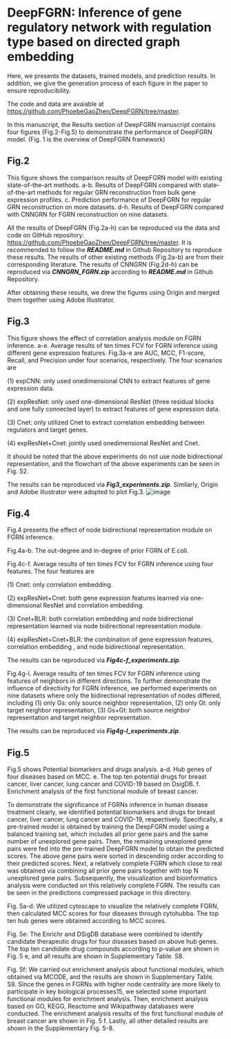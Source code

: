# DeepFGRN: Inference of gene regulatory network with regulation type based on directed graph embedding

Here, we presents the datasets, trained models, and prediction results. In addition, we give the generation process of each figure in the paper to ensure reproducibility. 

The code and data are avaiable at https://github.com/PhoebeGaoZhen/DeepFGRN/tree/master.

In this manuscript, the Results section of DeepFGRN manuscript contains four figures (Fig.2-Fig.5) to demonstrate the performance of DeepFGRN model. (Fig. 1 is the overview of DeepFGRN framework)

## Fig.2 
This figure shows the comparison results of DeepFGRN model with existing state-of-the-art methods. a-b. Results of DeepFGRN compared with state-of-the-art methods for regular GRN reconstruction from bulk gene expression profiles. c. Prediction performance of DeepFGRN for regular GRN reconstruction on more datasets. d-h. Results of DeepFGRN compared with CNNGRN for FGRN reconstruction on nine datasets.

All the results of DeepFGRN (Fig.2a-h) can be reproduced via the data and code on GitHub repository: https://github.com/PhoebeGaoZhen/DeepFGRN/tree/master. It is recommended to follow the ***README.md*** in Github Repository to reproduce these results. The results of other existing methods (Fig.2a-b) are from their corresponding literature. The results of CNNGRN (Fig.2d-h) can be reproduced via ***CNNGRN_FGRN.zip*** according to ***README.md*** in Github Repository. 

After obtaining these results, we drew the figures using Origin and merged them together using Adobe Illustrator.


## Fig.3
This figure shows the effect of correlation analysis module on FGRN inference. a-e. Average results of ten times FCV for FGRN inference using different gene expression features.
Fig.3a-e are AUC, MCC, F1-score, Recall, and Precision under four scenarios, respectively. The four scenarios are 

(1) expCNN: only used onedimensional CNN to extract features of gene expression data.

(2) expResNet: only used one-dimensional ResNet (three residual blocks and one fully connected layer) to extract features of gene expression data. 

(3) Cnet: only utilized Cnet to extract correlation embedding between regulators and target genes. 

(4) expResNet+Cnet: jointly used onedimensional ResNet and Cnet. 

It should be noted that the above experiments do not use node bidirectional representation, and the flowchart of the above experiments can be seen in Fig. S2. 

The results can be reproduced via ***Fig3_experiments.zip***. Similarly, Origin and Adobe illustrator were adopted to plot Fig.3.
![image](https://github.com/PhoebeGaoZhen/Demo3/assets/54731874/daff07b4-fe0a-4ca9-822b-30cd58a3ad13)

## Fig.4
Fig.4 presents the effect of node bidirectional representation module on FGRN inference. 

Fig.4a-b. The out-degree and in-degree of prior FGRN of E.coli. 

Fig.4c-f. Average results of ten times FCV for FGRN inference using four features. The four features are 

(1) Cnet: only correlation embedding.

(2) expResNet+Cnet: both gene expression features learned via one-dimensional ResNet and correlation embedding. 

(3) Cnet+BLR: both correlation embedding and node bidirectional representation learned via node bidirectional representation module. 

(4) expResNet+Cnet+BLR: the combination of gene expression features, correlation embedding , and node bidirectional representation.

The results can be reproduced via ***Fig4c-f_experiments.zip***.

Fig.4g-l. Average results of ten times FCV for FGRN inference using features of neighbors in different directions.
To further demonstrate the influence of directivity for FGRN inference, we performed experiments on nine datasets where only the bidirectional representation of nodes differed, including 
(1) only Gs: only source neighbor representation, 
(2) only Gt: only target neighbor representation, 
(3) Gs+Gt: both source neighbor representation and target neighbor representation. 

The results can be reproduced via ***Fig4g-l_experiments.zip***.

## Fig.5 
Fig.5 shows Potential biomarkers and drugs analysis. a-d. Hub genes of four diseases based on MCC. e. The top ten potential drugs for breast cancer, liver cancer, lung cancer and COVID-19 based on DsigDB. f. Enrichment analysis of the first functional module of breast cancer.

To demonstrate the significance of FGRNs inference in human disease treatment clearly, we identified potential biomarkers and drugs for breast cancer, liver cancer, lung cancer and COVID-19, respectively. Specifically, a pre-trained model is obtained by training the DeepFGRN model using a balanced training set, which includes all prior gene pairs and the same number of unexplored gene pairs. Then, the remaining unexplored gene pairs were fed into the pre-trained DeepFGRN model to obtain the predicted scores. The above gene pairs were sorted in descending order according to their predicted scores. Next, a relatively complete FGRN which close to real was obtained via combining all prior gene pairs together with top N unexplored gene pairs. Subsequently, the visualization and bioinformatics analysis were conducted on this relatively complete FGRN. The results can be seen in the predictions compressed package in this directory.

Fig. 5a-d: We utilized cytoscape to visualize the relatively complete FGRN, then calculated MCC scores for four diseases through cytohubba. The top ten hub genes were obtained according to MCC scores. 

Fig. 5e: The Enrichr and DSigDB database were combined to identify candidate therapeutic drugs for four diseases based on above hub genes. The top ten candidate drug compounds according to p-value are shown in Fig. 5 e, and all results are shown in Supplementary Table. S8. 

Fig. 5f: We carried out enrichment analysis about functional modules, which obtained via MCODE, and the results are shown in Supplementary Table. S9. Since the genes in FGRNs with higher node centrality are more likely to participate in key biological processes15, we selected some important functional modules for enrichment analysis. Then, enrichment analysis based on GO, KEGG, Reactome and Wikipathway databases were conducted. The enrichment analysis results of the first functional module of breast cancer are shown in Fig. 5 f. Lastly, all other detailed results are shown in the Supplementary Fig. 5-8. 















